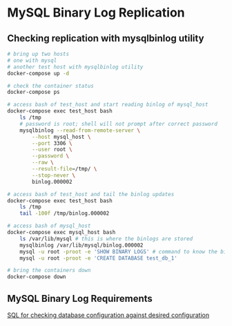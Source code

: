 # MySQL Binary Log Replication

## Checking replication with mysqlbinlog utility

```bash
# bring up two hosts
# one with mysql
# another test host with mysqlbinlog utility
docker-compose up -d

# check the container status
docker-compose ps

# access bash of test_host and start reading binlog of mysql_host
docker-compose exec test_host bash
    ls /tmp
    # password is root; shell will not prompt after correct password
    mysqlbinlog --read-from-remote-server \
        --host mysql_host \
        --port 3306 \
        --user root \
        --password \
        --raw \
        --result-file=/tmp/ \
        --stop-never \
        binlog.000002

# access bash of test_host and tail the binlog updates
docker-compose exec test_host bash
    ls /tmp
    tail -100f /tmp/binlog.000002

# access bash of mysql_host
docker-compose exec mysql_host bash
    ls /var/lib/mysql # this is where the binlogs are stored
    mysqlbinlog /var/lib/mysql/binlog.000002
    mysql -u root -proot -e 'SHOW BINARY LOGS' # command to know the binlogs
    mysql -u root -proot -e 'CREATE DATABASE test_db_1'

# bring the containers down
docker-compose down
```

## MySQL Binary Log Requirements

[SQL for checking database configuration against desired configuration](./mysql_binlog_requirements.sql)
